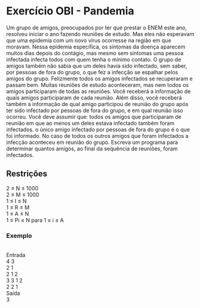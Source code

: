 <h1>Exercício OBI - Pandemia </h1>
Um grupo de amigos, preocupados por ter que prestar o ENEM este ano, resolveu iniciar o ano fazendo reuniões de estudo. Mas eles não esperavam que uma epidemia com um novo vírus ocorresse na região em que moravam. Nessa epidemia específica, os sintomas da doença aparecem muitos dias depois do contágio, mas mesmo sem sintomas uma pessoa infectada infecta todos com quem tenha o mínimo contato.  O grupo de amigos também não sabia que um deles havia sido infectado, sem saber, por pessoas de fora do grupo, o que fez a infecção se espalhar pelos amigos do grupo. Felizmente todos os amigos infectados se recuperaram e passam bem.  Muitas reuniões de estudo aconteceram, mas nem todos os amigos participaram de todas as reuniões.  Você receberá a informação de quais amigos participaram de cada reunião. Além disso, você receberá também a informação de qual amigo participou de reunião do grupo após ter sido infectado por pessoas de fora do grupo, e em qual reunião isso ocorreu. Você deve assumir que:  todos os amigos que participaram de reunião em que ao menos um deles estava infectado também foram infectados. o único amigo infectado por pessoas de fora do grupo é o que foi informado. No caso de todos os outros amigos que foram infectados a infecção aconteceu em reunião do grupo. Escreva um programa para determinar quantos amigos, ao final da sequência de reuniões, foram infectados.

<h2>Restrições</h2>
2 ≤ N ≤ 1000<br>
2 ≤ M ≤ 1000<br>
1 ≤ I ≤ N<br>
1 ≤ R ≤ M<br>
1 ≤ A ≤ N<br>
1 ≤ Pi ≤ N para 1 ≤ i ≤ A<br>

<h3>Exemplo</h3><br>
Entrada<br>
4 3<br>
2 1<br>
2 1 2<br>
3 3 1 2<br>
2 2 1<br>
Saída<br>
3<br>
	
